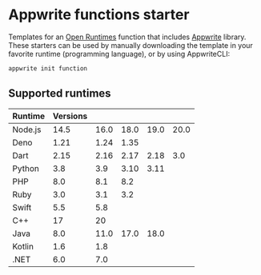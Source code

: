 # Appwrite functions starter

Templates for an [Open Runtimes](https://github.com/open-runtimes/open-runtimes) function that includes [Appwrite](https://github.com/appwrite/appwrite) library. These starters can be used by manually downloading the template in your favorite runtime (programming language), or by using AppwriteCLI:

```bash
appwrite init function
```

## Supported runtimes

| Runtime | Versions |      |      |      |      |
|---------|----------|------|------|------|------|
| Node.js | 14.5     | 16.0 | 18.0 | 19.0 | 20.0 |
| Deno    | 1.21     | 1.24 | 1.35 |      |      |
| Dart    | 2.15     | 2.16 | 2.17 | 2.18 | 3.0  |
| Python  | 3.8      | 3.9  | 3.10 | 3.11 |      |
| PHP     | 8.0      | 8.1  | 8.2  |      |      |
| Ruby    | 3.0      | 3.1  | 3.2  |      |      |
| Swift   | 5.5      | 5.8  |      |      |      |
| C++     | 17       | 20   |      |      |      |
| Java    | 8.0      | 11.0 | 17.0 | 18.0 |      |
| Kotlin  | 1.6      | 1.8  |      |      |      |
| .NET    | 6.0      | 7.0  |      |      |      |
